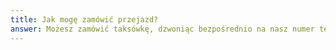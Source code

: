 ```yaml
---
title: Jak mogę zamówić przejazd?
answer: Możesz zamówić taksówkę, dzwoniąc bezpośrednio na nasz numer telefonu 22 247 20 20 lub korzystając z naszej aplikacji mobilnej.
---
```

